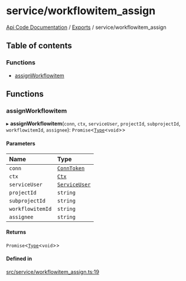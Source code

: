 # service/workflowitem\_assign
 
[Api Code Documentation](../README.md) / [Exports](../modules.md) / service/workflowitem\_assign

## Table of contents

### Functions

- [assignWorkflowitem](service_workflowitem_assign.md#assignworkflowitem)

## Functions

### assignWorkflowitem

▸ **assignWorkflowitem**(`conn`, `ctx`, `serviceUser`, `projectId`, `subprojectId`, `workflowitemId`, `assignee`): `Promise`\<[`Type`](result.md#type)\<`void`\>\>

#### Parameters

| Name | Type |
| :------ | :------ |
| `conn` | [`ConnToken`](service_conn.md#conntoken) |
| `ctx` | [`Ctx`](../interfaces/lib_ctx.Ctx.md) |
| `serviceUser` | [`ServiceUser`](../interfaces/service_domain_organization_service_user.ServiceUser.md) |
| `projectId` | `string` |
| `subprojectId` | `string` |
| `workflowitemId` | `string` |
| `assignee` | `string` |

#### Returns

`Promise`\<[`Type`](result.md#type)\<`void`\>\>

#### Defined in

[src/service/workflowitem_assign.ts:19](https://github.com/openkfw/TruBudget/blob/3b9e793/api/src/service/workflowitem_assign.ts#L19)
